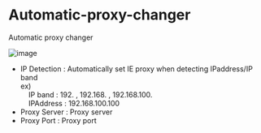 # Automatic-proxy-changer
Automatic proxy changer

![image](https://user-images.githubusercontent.com/100732964/156265411-7631e28b-6598-4970-a680-fa94be73a876.png)
  - IP Detection : Automatically set IE proxy when detecting IPaddress/IP band<br>
        ex) <br>
          &nbsp; &nbsp; IP band : 192.  ,  192.168.  ,  192.168.100.     
          &nbsp; &nbsp; IPAddress : 192.168.100.100
  - Proxy Server : Proxy server
  - Proxy Port : Proxy port
